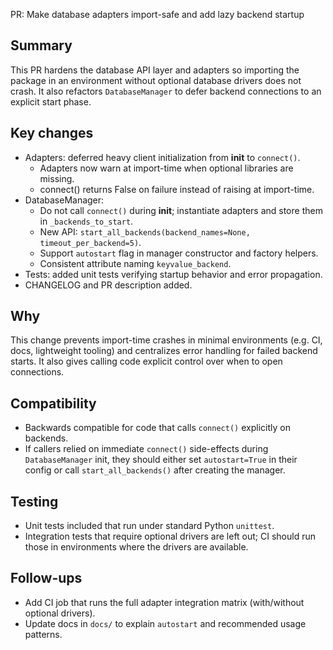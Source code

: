 PR: Make database adapters import-safe and add lazy backend startup

Summary
-------
This PR hardens the database API layer and adapters so importing the package in
an environment without optional database drivers does not crash. It also refactors
`DatabaseManager` to defer backend connections to an explicit start phase.

Key changes
-----------
- Adapters: deferred heavy client initialization from __init__ to `connect()`.
  - Adapters now warn at import-time when optional libraries are missing.
  - connect() returns False on failure instead of raising at import-time.
- DatabaseManager:
  - Do not call `connect()` during __init__; instantiate adapters and store them in `_backends_to_start`.
  - New API: `start_all_backends(backend_names=None, timeout_per_backend=5)`.
  - Support `autostart` flag in manager constructor and factory helpers.
  - Consistent attribute naming `keyvalue_backend`.
- Tests: added unit tests verifying startup behavior and error propagation.
- CHANGELOG and PR description added.

Why
---
This change prevents import-time crashes in minimal environments (e.g. CI, docs,
lightweight tooling) and centralizes error handling for failed backend starts. It
also gives calling code explicit control over when to open connections.

Compatibility
-------------
- Backwards compatible for code that calls `connect()` explicitly on backends.
- If callers relied on immediate `connect()` side-effects during `DatabaseManager` init,
  they should either set `autostart=True` in their config or call `start_all_backends()`
  after creating the manager.

Testing
-------
- Unit tests included that run under standard Python `unittest`.
- Integration tests that require optional drivers are left out; CI should run
  those in environments where the drivers are available.

Follow-ups
----------
- Add CI job that runs the full adapter integration matrix (with/without optional drivers).
- Update docs in `docs/` to explain `autostart` and recommended usage patterns.


